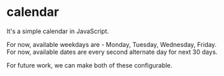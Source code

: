 # calendar

It's a simple calendar in JavaScript.

For now, available weekdays are - Monday, Tuesday, Wednesday, Friday.
For now, available dates are every second alternate day for next 30 days.

For future work, we can make both of these configurable.
